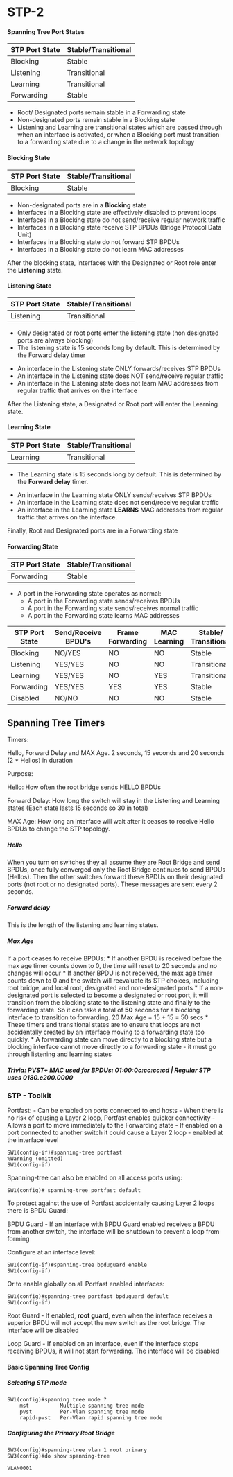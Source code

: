 # STP-2

#### Spanning Tree Port States

| STP Port State | Stable/Transitional |
|----------------|---------------------|
| Blocking       | Stable              |
| Listening      | Transitional        |
| Learning       | Transitional        |
| Forwarding     | Stable              |

* Root/ Designated ports remain stable in a Forwarding state
* Non-designated ports remain stable in a Blocking state
* Listening and Learning are transitional states which are passed through when an interface is activated, or when a Blocking port must transition to a forwarding state due to a change in the network topology


#### Blocking State

| STP Port State | Stable/Transitional |
|----------------|---------------------|
| Blocking       | Stable              |

- Non-designated ports are in a **Blocking** state
- Interfaces in a Blocking state are effectively disabled to prevent loops
- Interfaces in a Blocking state do not send/receive regular network traffic
- Interfaces in a Blocking state receive STP BPDUs (Bridge Protocol Data Unit)
- Interfaces in a Blocking state do not forward STP BPDUs
- Interfaces in a Blocking state do not learn MAC addresses

After the blocking state, interfaces with the Designated or Root role enter the **Listening** state.

#### Listening State

| STP Port State | Stable/Transitional |
|----------------|---------------------|
| Listening      | Transitional        |

- Only designated or root ports enter the listening state (non designated ports are always blocking)
- The listening state is 15 seconds long by default. This is determined by the Forward delay timer

* An interface in the Listening state ONLY forwards/receives STP BPDUs
* An interface in the Listening state does NOT send/receive regular traffic
* An interface in the Listening state does not learn MAC addresses from regular traffic that arrives on the interface


After the Listening state, a Designated or Root port will enter the Learning state.

#### Learning State

| STP Port State | Stable/Transitional |
|----------------|---------------------|
| Learning       | Transitional        |

- The Learning state is 15 seconds long by default. This is determined by the **Forward delay** timer.

* An interface in the Learning state ONLY sends/receives STP BPDUs
* An interface in the Learning state does not send/receive regular traffic
* An interface in the Learning state **LEARNS** MAC addresses from regular traffic that arrives on the interface.

Finally, Root and Designated ports are in a Forwarding state

#### Forwarding State

| STP Port State | Stable/Transitional |
|----------------|---------------------|
| Forwarding     | Stable              |

- A port in the Forwarding state operates as normal:
	* A port in the Forwarding state sends/receives BPDUs
	* A port in the Forwarding state sends/receives normal traffic
	* A port in the Forwarding state learns MAC addresses

| STP Port State | Send/Receive BPDU's | Frame  Forwarding | MAC  Learning | Stable/ Transitional |
|----------------|---------------------|-------------------|---------------|----------------------|
| Blocking       | NO/YES              | NO                | NO            | Stable               |
| Listening      | YES/YES             | NO                | NO            | Transitional         |
| Learning       | YES/YES             | NO                | YES           | Transitional         |
| Forwarding     | YES/YES             | YES               | YES           | Stable               |
| Disabled       | NO/NO               | NO                | NO            | Stable               |



## Spanning Tree Timers

Timers: 

Hello, Forward Delay and MAX Age. 2 seconds, 15 seconds and 20 seconds (2 * Hellos) in duration 

Purpose:

Hello: How often the root bridge sends HELLO BPDUs

Forward Delay: How long the switch will stay in the Listening and Learning states (Each state lasts 15 seconds so 30 in total)

MAX Age: How long an interface will wait after it ceases to receive Hello BPDUs to change the STP topology. 

##### Hello
When you turn on switches they all assume they are Root Bridge and send BPDUs, once fully converged only the Root Bridge continues to send BPDUs (Hellos). Then the other switches forward these BPDUs on their designated ports (not root or no designated ports). These messages are sent every 2 seconds.

##### Forward delay
This is the length of the listening and learning states. 

##### Max Age
If a port ceases to receive BPDUs:
	* If another BPDU is received before the max age timer counts down to 0, the time will reset to 20 seconds and no changes will occur
	* If another BPDU is not received, the max age timer counts down to 0 and the switch will reevaluate its STP choices, including root bridge, and local root, designated and non-designated ports
	* If a non-designated port is selected to become a designated or root port, it will transition from the blocking state to the listening state and finally to the forwarding state. So it can take a total of **50** seconds for a blocking interface to transition to forwarding. 20 Max Age + 15 + 15 = 50 secs
	* These timers and transitional states are to ensure that loops are not accidentally created by an interface moving to a forwarding state too quickly.
	* A forwarding state can move directly to a blocking state but a blocking interface cannot move directly to a forwarding state - it must go through listening and learning states

##### Trivia: PVST+ MAC used for BPDUs: 01:00:0c:cc:cc:cd | Regular STP uses 0180.c200.0000

### STP - Toolkit

Portfast:
	- Can be enabled on ports connected to end hosts
	- When there is no risk of causing a Layer 2 loop, Portfast enables quicker connectivity
	- Allows a port to move immediately to the Forwarding state
	- If enabled on a port connected to another switch it could cause a Layer 2 loop
	- enabled at the interface level

```
SW1(config-if)#spanning-tree portfast
%Warning (omitted)
SW1(config-if)
```

Spanning-tree can also be enabled on all access ports using:
```
SW1(config)# spanning-tree portfast default
```

To protect against the use of Portfast accidentally causing Layer 2 loops there is BPDU Guard:

BPDU Guard
	- If an interface with BPDU Guard enabled receives a BPDU from another switch, the interface will be shutdown to prevent a loop from forming

Configure at an interface level:
```
SW1(config-if)#spanning-tree bpduguard enable
SW1(config-if)
```

Or to enable globally on all Portfast enabled interfaces:

```
SW1(config)#spanning-tree portfast bpduguard default
SW1(config-if)
```

Root Guard - If enabled, **root guard**, even when the interface receives a superior BPDU will not accept the new switch as the root bridge. The interface will be disabled

Loop Guard - If enabled on an interface, even if the interface stops receiving BPDUs, it will not start forwarding. The interface will be disabled


#### Basic Spanning Tree Config

##### Selecting STP mode
```
SW1(config)#spanning tree mode ?
	mst 		 Multiple spanning tree mode
	pvst 		 Per-Vlan spanning tree mode
	rapid-pvst   Per-Vlan rapid spanning tree mode
```
##### Configuring the Primary Root Bridge
```
SW3(config)#spanning-tree vlan 1 root primary 
SW3(config)#do show spanning-tree

VLAN0001